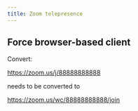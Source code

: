 ```yaml
---
title: Zoom telepresence
---
```


## Force browser-based client

Convert:

https://zoom.us/j/88888888888

needs to be converted to

https://zoom.us/wc/88888888888/join
